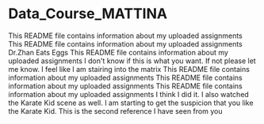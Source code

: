 # Data_Course_MATTINA
This README file contains information about my uploaded assignments
This README file contains information about my uploaded assignments
Dr.Zhan Eats Eggs
This README file contains information about my uploaded assignments
I don't know if this is what you want. If not please let me know.
I feel like I am stairing into the matrix
This README file contains information about my uploaded assignments
This README file contains information about my uploaded assignments
This README file contains information about my uploaded assignments
I think I did it. I also watched the Karate Kid scene as well. I am starting to get the suspicion that you like the Karate Kid. This is the second reference I have seen from you
